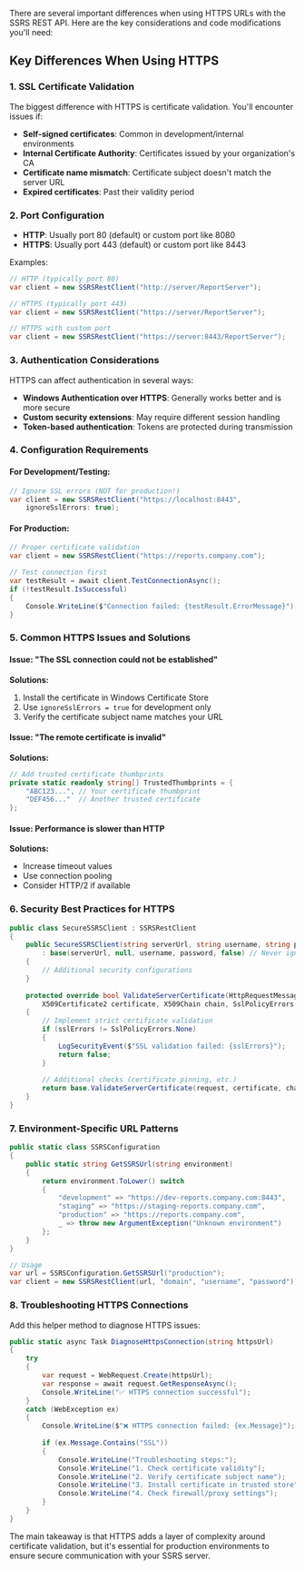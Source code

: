 ﻿There are several important differences when using HTTPS URLs with the SSRS REST API. Here are the key considerations and code modifications you'll need:

## Key Differences When Using HTTPS

### 1. **SSL Certificate Validation**
The biggest difference with HTTPS is certificate validation. You'll encounter issues if:

- **Self-signed certificates**: Common in development/internal environments
- **Internal Certificate Authority**: Certificates issued by your organization's CA
- **Certificate name mismatch**: Certificate subject doesn't match the server URL
- **Expired certificates**: Past their validity period

### 2. **Port Configuration**
- **HTTP**: Usually port 80 (default) or custom port like 8080
- **HTTPS**: Usually port 443 (default) or custom port like 8443

Examples:
```csharp
// HTTP (typically port 80)
var client = new SSRSRestClient("http://server/ReportServer");

// HTTPS (typically port 443) 
var client = new SSRSRestClient("https://server/ReportServer");

// HTTPS with custom port
var client = new SSRSRestClient("https://server:8443/ReportServer");
```

### 3. **Authentication Considerations**
HTTPS can affect authentication in several ways:

- **Windows Authentication over HTTPS**: Generally works better and is more secure
- **Custom security extensions**: May require different session handling
- **Token-based authentication**: Tokens are protected during transmission

### 4. **Configuration Requirements**

#### For Development/Testing:
```csharp
// Ignore SSL errors (NOT for production!)
var client = new SSRSRestClient("https://localhost:8443", 
    ignoreSslErrors: true);
```

#### For Production:
```csharp
// Proper certificate validation
var client = new SSRSRestClient("https://reports.company.com");

// Test connection first
var testResult = await client.TestConnectionAsync();
if (!testResult.IsSuccessful)
{
    Console.WriteLine($"Connection failed: {testResult.ErrorMessage}");
}
```

### 5. **Common HTTPS Issues and Solutions**

#### Issue: "The SSL connection could not be established"
**Solutions:**
1. Install the certificate in Windows Certificate Store
2. Use `ignoreSslErrors = true` for development only
3. Verify the certificate subject name matches your URL

#### Issue: "The remote certificate is invalid"
**Solutions:**
```csharp
// Add trusted certificate thumbprints
private static readonly string[] TrustedThumbprints = {
    "ABC123...", // Your certificate thumbprint
    "DEF456..."  // Another trusted certificate
};
```

#### Issue: Performance is slower than HTTP
**Solutions:**
- Increase timeout values
- Use connection pooling
- Consider HTTP/2 if available

### 6. **Security Best Practices for HTTPS**

```csharp
public class SecureSSRSClient : SSRSRestClient
{
    public SecureSSRSClient(string serverUrl, string username, string password) 
        : base(serverUrl, null, username, password, false) // Never ignore SSL errors in production
    {
        // Additional security configurations
    }
    
    protected override bool ValidateServerCertificate(HttpRequestMessage request, 
        X509Certificate2 certificate, X509Chain chain, SslPolicyErrors sslErrors)
    {
        // Implement strict certificate validation
        if (sslErrors != SslPolicyErrors.None)
        {
            LogSecurityEvent($"SSL validation failed: {sslErrors}");
            return false;
        }
        
        // Additional checks (certificate pinning, etc.)
        return base.ValidateServerCertificate(request, certificate, chain, sslErrors);
    }
}
```

### 7. **Environment-Specific URL Patterns**

```csharp
public static class SSRSConfiguration
{
    public static string GetSSRSUrl(string environment)
    {
        return environment.ToLower() switch
        {
            "development" => "https://dev-reports.company.com:8443",
            "staging" => "https://staging-reports.company.com",
            "production" => "https://reports.company.com",
            _ => throw new ArgumentException("Unknown environment")
        };
    }
}

// Usage
var url = SSRSConfiguration.GetSSRSUrl("production");
var client = new SSRSRestClient(url, "domain", "username", "password");
```

### 8. **Troubleshooting HTTPS Connections**

Add this helper method to diagnose HTTPS issues:

```csharp
public static async Task DiagnoseHttpsConnection(string httpsUrl)
{
    try
    {
        var request = WebRequest.Create(httpsUrl);
        var response = await request.GetResponseAsync();
        Console.WriteLine("✅ HTTPS connection successful");
    }
    catch (WebException ex)
    {
        Console.WriteLine($"❌ HTTPS connection failed: {ex.Message}");
        
        if (ex.Message.Contains("SSL"))
        {
            Console.WriteLine("Troubleshooting steps:");
            Console.WriteLine("1. Check certificate validity");
            Console.WriteLine("2. Verify certificate subject name");
            Console.WriteLine("3. Install certificate in trusted store");
            Console.WriteLine("4. Check firewall/proxy settings");
        }
    }
}
```

The main takeaway is that HTTPS adds a layer of complexity around certificate validation, but it's essential for production environments to ensure secure communication with your SSRS server.
